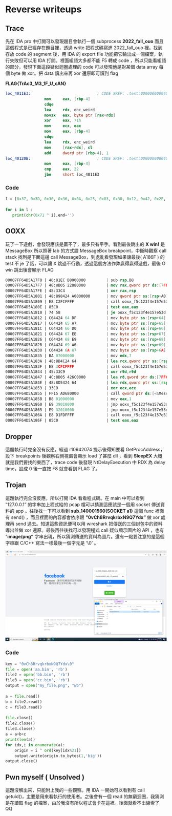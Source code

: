 # Reverse writeups

## Trace

先在 IDA pro 中打開可以發現題目會執行一個 subprocess **2022_fall_ouo** 而且這個程式是已經存在題目裡，透過 write 把程式碼寫進 2022_fall_ouo 裡。找到存放 code 的 segment 後，用 IDA 的 export file 功能把它輸出成一個檔案，執行失敗但可以用 IDA 打開。裡面組語大多都不能 F5 轉成 code ，所以只能看組語的部分，發現下面這段疑似迴圈處理的 code 可以發現他是對某個 data array 每個 byte 做 xor。把 data 讀出來再 xor 還原即可讀到 flag

**FLAG{TrAc3_M3_1F_U_cAN}**

```nasm
loc_4011E3:                             ; CODE XREF: .text:0000000000401211↓j
                 mov     eax, [rbp-4]
                 cdqe
                 lea     rdx, enc_weird
                 movzx   eax, byte ptr [rax+rdx]
                 xor     eax, 71h
                 mov     ecx, eax
                 mov     eax, [rbp-4]
                 cdqe
                 lea     rdx, enc_weird
                 mov     [rax+rdx], cl
                 add     dword ptr [rbp-4], 1
loc_40120B:                             ; CODE XREF: .text:00000000004011E1↑j
                 mov     eax, [rbp-4]
                 cmp     eax, 22
                 jbe     short loc_4011E3
```

### Code

```python
l = [0x37, 0x3D, 0x30, 0x36, 0x0A, 0x25, 0x03, 0x30, 0x12, 0x42, 0x2E, 0x3C, 0x42, 0x2E, 0x40, 0x37, 0x2E, 0x24, 0x2E, 0x12, 0x30, 0x3F, 0x0C, 0x00]

for i in l :
   print(chr(0x71 ^ i),end='')
```

## OOXX

玩了一下遊戲，會發現應該是贏不了，最多只有平手。看到最後跳出的 **X win!** 是 MessageBox 所以照著 lab 的方式設 MessageBox breakpoint，中斷時觀察 call stack 找到是下面這邊 call MessageBox，到處亂看發現如果讓最後( A186F ) 的 test 不 je 了話，可以讓 X 跳過不行動，透過這個方法作弊贏得贏得遊戲，最後 O win 跳出後會顯示 FLAG

```nasm
00007FF64D5A17F0 | 48:81EC B8000000         | sub rsp,B8                                        |
00007FF64D5A17F7 | 48:8B05 22880000         | mov rax,qword ptr ds:[7FF64D5AA020]               |
00007FF64D5A17FE | 48:33C4                  | xor rax,rsp                                       |
00007FF64D5A1801 | 48:898424 A0000000       | mov qword ptr ss:[rsp+A0],rax                     |
00007FF64D5A1809 | E8 C2FCFFFF              | call ooxx_f5c123f4e157e53d.7FF64D5A14D0           |
00007FF64D5A180E | 85C0                     | test eax,eax                                      |
00007FF64D5A1810 | 74 58                    | je ooxx_f5c123f4e157e53d.7FF64D5A186A             |
00007FF64D5A1812 | C64424 64 DF             | mov byte ptr ss:[rsp+64],DF                       |
00007FF64D5A1817 | C64424 65 A7             | mov byte ptr ss:[rsp+65],A7                       |
00007FF64D5A181C | C64424 66 D0             | mov byte ptr ss:[rsp+66],D0                       |
00007FF64D5A1821 | C64424 67 EE             | mov byte ptr ss:[rsp+67],EE                       |
00007FF64D5A1826 | C64424 68 E9             | mov byte ptr ss:[rsp+68],E9                       |
00007FF64D5A182B | C64424 69 A6             | mov byte ptr ss:[rsp+69],A6                       |
00007FF64D5A1830 | C64424 6A 87             | mov byte ptr ss:[rsp+6A],87                       |
00007FF64D5A1835 | BA 07000000              | mov edx,7                                         |
00007FF64D5A183A | 48:8D4C24 64             | lea rcx,qword ptr ss:[rsp+64]                     |
00007FF64D5A183F | E8 3CFCFFFF              | call ooxx_f5c123f4e157e53d.7FF64D5A1480           |
00007FF64D5A1844 | 45:33C9                  | xor r9d,r9d                                       |
00007FF64D5A1847 | 4C:8D05 426C0000         | lea r8,qword ptr ds:[7FF64D5A8490]                | 
00007FF64D5A184E | 48:8D5424 64             | lea rdx,qword ptr ss:[rsp+64]                     |
00007FF64D5A1853 | 33C9                     | xor ecx,ecx                                       |
00007FF64D5A1855 | FF15 AD680000            | call qword ptr ds:[<&MessageBoxA>]                |
00007FF64D5A185B | B8 01000000              | mov eax,1                                         |
00007FF64D5A1860 | E9 39010000              | jmp ooxx_f5c123f4e157e53d.7FF64D5A199E            |
00007FF64D5A1865 | E9 32010000              | jmp ooxx_f5c123f4e157e53d.7FF64D5A199C            |
00007FF64D5A186A | E8 D1FDFFFF              | call ooxx_f5c123f4e157e53d.7FF64D5A1640           |
00007FF64D5A186F | 85C0                     | test eax,eax                                      |
```

## Dropper

這題執行時完全沒有反應，經過 r10942074 提示後得知要看 GetProcAddress，設下 breakpoints 後觀察右側視窗會顯示 load 了甚麼 dll ，看到 **SleepEX** 大概就是我們要找的東西了，trace code 後發現 NtDelayExecution 中 RDX 為 delay time，設成 0 後一直按 F8 就會看到 FLAG 了。

## Trojan

這題執行完全沒反應，所以打開 IDA 看看程式碼。在 main 中可以看到 “127.0.0.1” 的字串加上程式給的 pcap 檔可以猜測這應該是一個用 socket 傳送資料的 app 。往後找一下可以看到 **sub_140001560(SOCKET a1)** 這個 func 裡面有 send() ，而且裡面的內容都會依序跟  **"0vCh8RrvqkrbxN9Q7Ydx”** 做 xor 處理再 send 過去。知道這些資訊便可以用 wireshark 把傳送的三個封包中的資料導出並做 xor 還原。最後再往後找可以發現程式 call 疑似顯示圖片的 API ，也有 “**image/png”** 字串出現，所以猜測傳送的資料為圖片。還有一點要注意的是這個字串跟 C/C++ 寫法一樣最後一個字元是 ‘\0’ 。

![my_file.png](my_file.png)

### Code

```python
key = "0vCh8RrvqkrbxN9Q7Ydx\0"
file = open('aa.bin', 'rb')
file2 = open('bb.bin', 'rb')
file3 = open('cc.bin', 'rb')
output = open("my_file.png", "wb")

a = file.read()
b = file2.read()
c = file3.read()

file.close()
file2.close()
file3.close()
a = a+b+c
print(len(a))
for idx,i in enumerate(a):
    origin = i ^ ord(key[idx%21])
    output.write(origin.to_bytes(1,'big'))
output.close()
```

## Pwn myself ( Unsolved )

這題沒解出來，只能附上我的一些觀察。用 IDA 一開始可以看到有 call getuid()，主要是用來看執行的使用者。之後會有一個 read 的無窮迴圈，我猜測是在讀取 flag 的檔案，由於我沒有所以程式會卡在這裡。後面就看不出線索了 QQ
